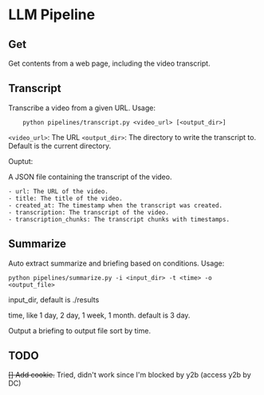 # LLM Pipeline

## Get

Get contents from a web page, including the video transcript.



## Transcript

Transcribe a video from a given URL.
Usage:
```
    python pipelines/transcript.py <video_url> [<output_dir>]
```
`<video_url>`: The URL
`<output_dir>`: The directory to write the transcript to. Default is the current directory.

Ouptut:

A JSON file containing the transcript of the video.

    - url: The URL of the video.
    - title: The title of the video.
    - created_at: The timestamp when the transcript was created.
    - transcription: The transcript of the video.
    - transcription_chunks: The transcript chunks with timestamps.

## Summarize

Auto extract summarize and briefing based on conditions.
Usage:
```
python pipelines/summarize.py -i <input_dir> -t <time> -o <output_file>
```
input_dir, default is ./results

time, like 1 day, 2 day, 1 week, 1 month. default is 3 day.

Output a briefing to output file sort by time.

## TODO

~~[] Add cookie.~~ Tried, didn't work since I'm blocked by y2b (access y2b by DC)

